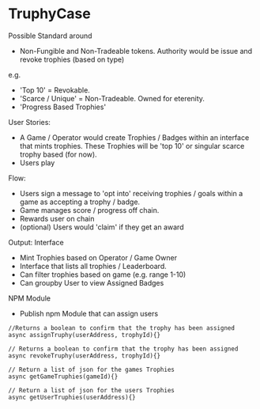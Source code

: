 # TruphyCase

Possible Standard around
* Non-Fungible and Non-Tradeable tokens. Authority would be issue and revoke trophies (based on type)

e.g. 
* 'Top 10' = Revokable.
* 'Scarce / Unique' = Non-Tradeable. Owned for eterenity.
* 'Progress Based Trophies'

User Stories:
* A Game / Operator would create Trophies / Badges within an interface that mints trophies. These Trophies will be 'top 10' or singular scarce trophy based (for now).
* Users play

Flow:
* Users sign a message to 'opt into' receiving trophies / goals within a game as accepting a trophy / badge.
* Game manages score / progress off chain. 
* Rewards user on chain
* (optional) Users would 'claim' if they get an award

Output:
Interface
* Mint Trophies based on Operator / Game Owner
* Interface that lists all trophies / Leaderboard.
* Can filter trophies based on game (e.g. range 1-10)
* Can groupby User to view Assigned Badges

NPM Module
* Publish npm Module that can assign users
```
//Returns a boolean to confirm that the trophy has been assigned
async assignTruphy(userAddress, trophyId){}

// Returns a boolean to confirm that the trophy has been assigned
async revokeTruphy(userAddress, trophyId){}

// Return a list of json for the games Trophies
async getGameTruphies(gameId){}

// Return a list of json for the users Trophies
async getUserTruphies(userAddress){}
```